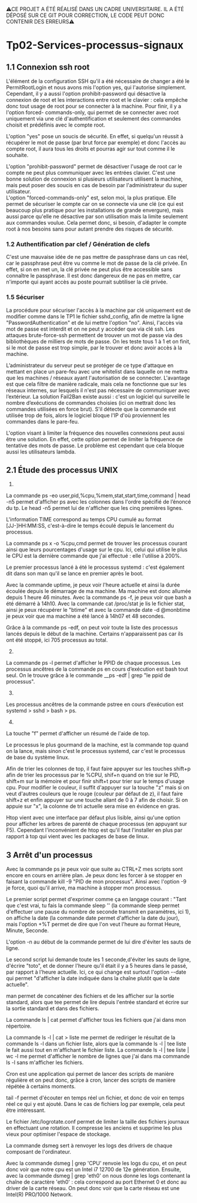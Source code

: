 ⚠️CE PROJET A ÉTÉ RÉALISÉ DANS UN CADRE UNIVERSITAIRE. IL A ÉTÉ DÉPOSÉ SUR CE GIT POUR CORRECTION, LE CODE PEUT DONC CONTENIR DES ERREURS⚠️

# Tp02-Services-processus-signaux

## 1.1 Connexion ssh root

L'élément de la configuration SSH qu'il a été nécessaire de changer a été le PermitRootLogin et nous avons mis l'option yes, qui l'autorise simplement. Cependant, il y a aussi l'option prohibit-password qui désactive la connexion de root et les interactions entre root et le clavier : cela
empêche donc tout usage de root pour se connecter à la machine. Pour finir, il y a l'option forced-
commands-only, qui permet de se connecter avec root uniquement via une clé d'authentification et
seulement des commandes choisit et prédéfinis avec le compte root. <br>

L'option "yes" pose un soucis de sécurité. En effet, si quelqu'un réussit à récupérer le mot de passe
(par brut force par exemple) et donc l'accès au compte root, il aura tous les droits et pourras agir sur
tout comme il le souhaite. <br>

L'option "prohibit-password" permet de désactiver l'usage de root car le compte ne peut plus
communiquer avec les entrées clavier. C'est une bonne solution de connexion si plusieurs
utilisateurs utilisent la machine, mais peut poser des soucis en cas de besoin par l'administrateur du
super utilisateur. <br>
L'option "forced-commands-only" est, selon moi, la plus pratique. Elle permet de sécuriser le
compte car on se connecte via une clé (ce qui est beaucoup plus pratique pour les installations de
grande envergure), mais aussi parce qu'elle ne désactive par son utilisation mais la limite seulement
aux commandes voulue. Cela permet donc, si besoin, d'adapter le compte root à nos besoins sans
pour autant prendre des risques de sécurité.<br>

### 1.2 Authentification par clef / Génération de clefs
C'est une mauvaise idée de ne pas mettre de passphrase dans un cas réel, car le passphrase peut être
vu comme le mot de passe de la clé privée. En effet, si on en met un, la clé privée ne peut plus être
accessible sans connaître le passphrase. Il est donc dangereux de ne pas en mettre, car n'importe qui
ayant accès au poste pourrait subtiliser la clé privée.

### 1.5 Sécuriser
La procédure pour sécuriser l'accès à la machine par clé uniquement est de modifier comme dans le
TP1 le fichier sshd_config, afin de mettre la ligne "PasswordAuthentication" et de lui mettre
l'option "no". Ainsi, l'accès via mot de passe est interdit et on ne peut y accéder que via clé ssh. Les
attaques brute-force-ssh permettent de trouver un mot de passe via des bibliothèques de milliers de
mots de passe. On les teste tous 1 à 1 et on finit, si le mot de passe est trop simple, par le trouver et
donc avoir accès à la machine.<br>

L’administrateur du serveur peut se protéger de ce type d'attaque en mettant en place un pare-feu
avec une whitelist dans laquelle on ne mettra que les machines / réseaux ayant l'autorisation de se
connecter. L'avantage est que cela filtre de manière radicale, mais cela ne fonctionne que sur les
réseaux internes, sur lesquels il n'est pas nécessaire de communiquer avec l’extérieur.
La solution Fail2Ban existe aussi : c'est un logiciel qui surveille le nombre d’exécutions de
commandes choisies (ici on mettrait donc les commandes utilisées en force brut). S'il détecte que la
commande est utilisée trop de fois, alors le logiciel bloque l'IP d'où proviennent les commandes
dans le pare-feu. <br>

L'option visant à limiter la fréquence des nouvelles connexions peut aussi être une solution. En
effet, cette option permet de limiter la fréquence de tentative des mots de passe. Le problème est
cependant que cela bloque aussi les utilisateurs lambda.

## 2.1 Étude des processus UNIX
1)
La commande ps -eo user,pid,%cpu,%mem,stat,start,time,command | head -n5 permet d'afficher
ps avec les colonnes dans l'ordre spécifié de l’énoncé du tp. Le head -n5 permet lui de n'afficher que
les cinq premières lignes. <br>

L'information TIME correspond au temps CPU cumulé au format [JJ-]HH:MM:SS, c'est-à-dire le
temps écoulé depuis le lancement du processus.<br>

La commande ps x -o %cpu,cmd permet de trouver les processus courant ainsi que leurs
pourcentages d'usage sur le cpu. Ici, celui qui utilise le plus le CPU est la dernière commande que
j'ai effectué : elle l'utilise à 200%.<br>

Le premier processus lancé à été le processus systemd : c'est également dit dans son man qu'il se
lance en premier après le boot.<br>

Avec la commande uptime, je peux voir l'heure actuelle et ainsi la durée écoulée depuis le
démarrage de ma machine. Ma machine est donc allumée depuis 1 heure 46 minutes. Avec la
commande ps -f, je peux voir que bash a été démarré à 14h10. Avec la commande cat /proc/stat je
lis le fichier stat, ainsi je peux récupérer le "btime" et avec la commande date -d @monbtime je
peux voir que ma machine a été lancé à 14h07 et 48 secondes.<br>

Grâce à la commande ps -edf, on peut voir toute la liste des processus lancés depuis le début de la
machine. Certains n'apparaissent pas car ils ont été stoppé, ici 705 processus au total.<br>

2)
La commande ps -l permet d'afficher le PPID de chaque processus.
Les processus ancêtres de la commande ps en cours d’exécution est bash tout seul. On le trouve
grâce à le commande __ps -edf | grep "le ppid de processus".<br>

3)
Les processus ancêtres de la commande pstree en cours d’exécution est systemd > sshd > bash > ps.<br>

4)
La touche "f" permet d'afficher un résumé de l'aide de top.<br>

Le processus le plus gourmand de la machine, est la commande top quand on la lance, mais sinon
c'est le processus systemd, car c'est le processus de base du système linux.<br>

Afin de trier les colonnes de top, il faut faire appuyer sur les touches shift+p afin de trier les
processus par le %CPU, shif+n quand on trie sur le PID, shift+m sur la mémoire et pour finir shift+t
pour trier sur le temps d'usage cpu. Pour modifier le couleur, il suffit d'appuyer sur la touche "z"
mais si on veut d'autres couleurs que le rouge (couleur par défaut de z), il faut faire shift+z et enfin
appuyer sur une touche allant de 0 à 7 afin de choisir. Si on appuie sur "x", la colonne de tri actuelle
sera mise en évidence en gras.<br>

Htop vient avec une interface par défaut plus lisible, ainsi qu'une option pour afficher les arbres de
parenté de chaque processus (en appuyant sur F5). Cependant l'inconvénient de htop est qu'il faut
l'installer en plus par rapport à top qui vient avec les packages de base de linux.<br>

## 3 Arrêt d'un processus
Avec la commande ps je peux voir que suite au CTRL+Z mes scripts sont encore en cours en arrière
plan. Je peux donc les forcer à se stopper en faisant la commande kill -9 "PID de mon processus".
Ainsi avec l'option -9 je force, quoi qu'il arrive, ma machine à stopper mon processus.<br>

Le premier script permet d'exprimer comme ça en langage courant : "Tant que c'est vrai, tu fais la
commande sleep '' (la commande sleep permet d'effectuer une pause du nombre de seconde
transmit en paramètres, ici 1), on affiche la date (la commande date permet d'afficher la date du
jour), mais l'option +%T permet de dire que l'on veut l'heure au format Heure, Minute, Seconde.<br>

L'option -n au début de la commande permet de lui dire d'éviter les sauts de ligne.<br>

Le second script lui demande toute les 1 seconde,d'éviter les sauts de ligne, d'écrire "toto", et de
donner l'heure qu'il était il y a 5 heures dans le passé, par rapport à l'heure actuelle. Ici, ce qui
change est surtout l'option --date qui permet "d'afficher la date indiquée dans la chaîne plutôt que la
date actuelle".<br>

man permet de concaténer des fichiers et de les afficher sur la sortie standard, alors que tee permet
de lire depuis l'entrée standard et écrire sur la sortie standard et dans des fichiers.<br>

La commande ls | cat permet d'afficher tous les fichiers que j'ai dans mon répertoire.<br>

La commande ls -l | cat > liste me permet de rediriger le résultat de la commande ls -l dans un
fichier liste, alors que la commande ls -l | tee liste le fait aussi tout en m'affichant le fichier liste.
La commande ls -l | tee liste | wc -l me permet d'afficher le nombre de lignes que j'ai dans ma
commande ls -l sans m'afficher les fichiers.<br>

Cron est une application qui permet de lancer des scripts de manière régulière et on peut donc, grâce
à cron, lancer des scripts de manière répétée à certains moments.<br>

tail -f permet d'écouter en temps réel un fichier, et donc de voir en temps réel ce qui y est ajouté.
Dans le cas de fichiers log par exemple, cela peut être intéressant.<br>

Le fichier /etc/logrotate.conf permet de limiter la taille des fichiers journaux en effectuant une
rotation. Il compresse les anciens et supprime les plus vieux pour optimiser l'espace de stockage.<br>

La commande dsmeg sert à renvoyer les logs des drivers de chaque composant de l'ordinateur.<br>

Avec la commande dsmeg | grep 'CPU' renvoie les logs du cpu, et on peut donc voir que notre cpu est un
Intel i7 12700 de 12e génération. Ensuite, avec la commande dsmeg | grep 'eth0' on nous donne
les logs contenant la chaîne de caractère 'eth0' : cela correspond au port Ethernet 0 et donc au driver
de la carte réseau. On peut donc voir que la carte réseau est une Intel(R) PRO/1000 Network.
